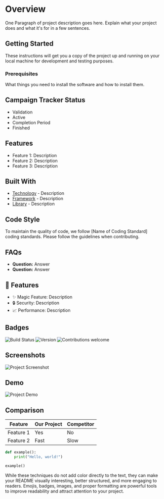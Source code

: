 # Overview

One Paragraph of project description goes here. Explain what your project does and what it's for in a few sentences.

## Getting Started

These instructions will get you a copy of the project up and running on your local machine for development and testing purposes.

### Prerequisites

What things you need to install the software and how to install them.

## Campaign Tracker Status

- Validation
- Active
- Completion Period
- Finished

## Features

- Feature 1: Description
- Feature 2: Description
- Feature 3: Description

## Built With

- [Technology](link) - Description
- [Framework](link) - Description
- [Library](link) - Description

## Code Style

To maintain the quality of code, we follow [Name of Coding Standard] coding standards. Please follow the guidelines when contributing.

## FAQs

- **Question:** Answer
- **Question:** Answer

## 🚀 Features

- ✨ Magic Feature: Description
- 🔒 Security: Description
- 📈 Performance: Description

## Badges

![Build Status](https://img.shields.io/badge/build-passing-brightgreen)
![Version](https://img.shields.io/badge/version-1.0.0-blue)
![Contributions welcome](https://img.shields.io/badge/contributions-welcome-orange.svg)

## Screenshots

![Project Screenshot](link-to-screenshot.png)

## Demo

![Project Demo](link-to-demo.gif)

## Comparison

| Feature   | Our Project | Competitor |
| --------- | ----------- | ---------- |
| Feature 1 | Yes         | No         |
| Feature 2 | Fast        | Slow       |

```python
def example():
    print("Hello, world!")

example()
```

While these techniques do not add color directly to the text, they can make your README visually interesting, better structured, and more engaging to readers. Emojis, badges, images, and proper formatting are powerful tools to improve readability and attract attention to your project.
